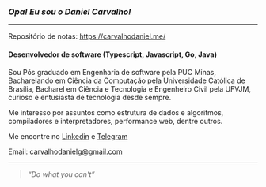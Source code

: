 ### **_Opa! Eu sou o Daniel Carvalho!_**
---

Repositório de notas: https://carvalhodaniel.me/


#### Desenvolvedor de software (Typescript, Javascript, Go, Java)
Sou Pós graduado em Engenharia de software pela PUC Minas, Bacharelando em Ciência da Computação pela Universidade Católica de Brasília, Bacharel em Ciência e Tecnologia e Engenheiro Civil pela UFVJM, curioso e entusiasta de tecnologia desde sempre.  

Me interesso por assuntos como estrutura de dados e algoritmos, compiladores e interpretadores, performance web, dentre outros. 

Me encontre no [Linkedin](https://www.linkedin.com/in/carvalhodanielg/) e [Telegram](https://t.me/Daniel_dcg) 

Email: carvalhodanielg@gmail.com




---



>_“Do what you can't”_

<br/>



